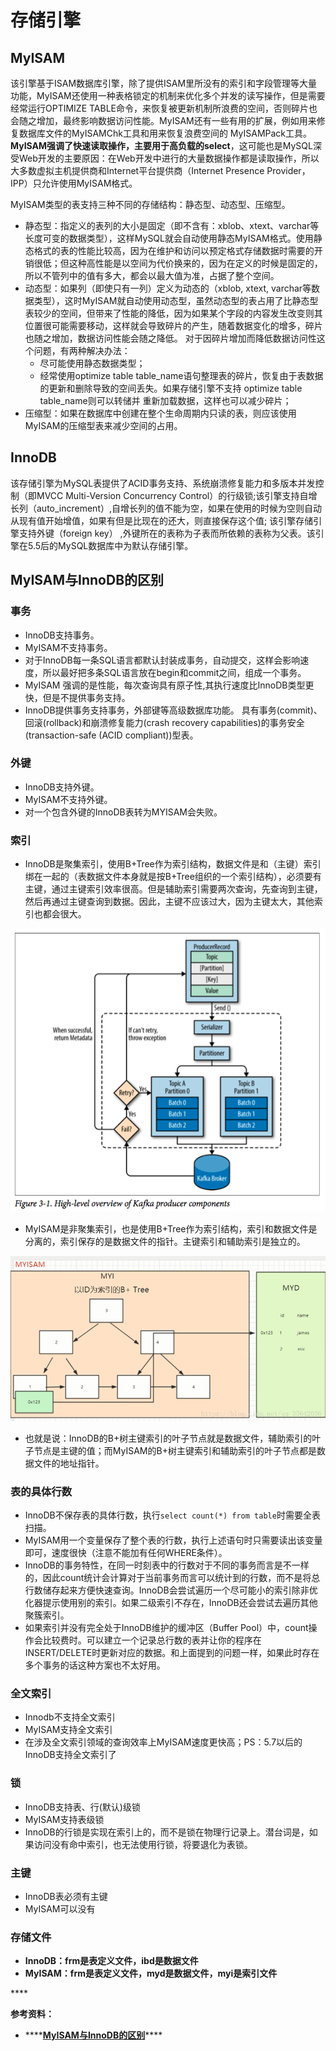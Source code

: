 # 存储引擎

## **MyISAM**

该引擎基于ISAM数据库引擎，除了提供ISAM里所没有的索引和字段管理等大量功能，MyISAM还使用一种表格锁定的机制来优化多个并发的读写操作，但是需要经常运行OPTIMIZE TABLE命令，来恢复被更新机制所浪费的空间，否则碎片也会随之增加，最终影响数据访问性能。MyISAM还有一些有用的扩展，例如用来修复数据库文件的MyISAMChk工具和用来恢复浪费空间的 MyISAMPack工具。**MyISAM强调了快速读取操作，主要用于高负载的select**，这可能也是MySQL深受Web开发的主要原因：在Web开发中进行的大量数据操作都是读取操作，所以大多数虚拟主机提供商和Internet平台提供商（Internet Presence Provider，IPP）只允许使用MyISAM格式。 

MyISAM类型的表支持三种不同的存储结构：静态型、动态型、压缩型。 

* 静态型：指定义的表列的大小是固定（即不含有：xblob、xtext、varchar等长度可变的数据类型），这样MySQL就会自动使用静态MyISAM格式。使用静态格式的表的性能比较高，因为在维护和访问以预定格式存储数据时需要的开销很低；但这种高性能是以空间为代价换来的，因为在定义的时候是固定的，所以不管列中的值有多大，都会以最大值为准，占据了整个空间。 
* 动态型：如果列（即使只有一列）定义为动态的（xblob, xtext, varchar等数据类型），这时MyISAM就自动使用动态型，虽然动态型的表占用了比静态型表较少的空间，但带来了性能的降低，因为如果某个字段的内容发生改变则其位置很可能需要移动，这样就会导致碎片的产生，随着数据变化的增多，碎片也随之增加，数据访问性能会随之降低。 对于因碎片增加而降低数据访问性这个问题，有两种解决办法：
  * 尽可能使用静态数据类型； 
  * 经常使用optimize table table\_name语句整理表的碎片，恢复由于表数据的更新和删除导致的空间丢失。如果存储引擎不支持 optimize table table\_name则可以转储并 重新加载数据，这样也可以减少碎片；
* 压缩型：如果在数据库中创建在整个生命周期内只读的表，则应该使用MyISAM的压缩型表来减少空间的占用。

## **InnoDB**

该存储引擎为MySQL表提供了ACID事务支持、系统崩溃修复能力和多版本并发控制（即MVCC Multi-Version Concurrency Control）的行级锁;该引擎支持自增长列（auto\_increment）,自增长列的值不能为空，如果在使用的时候为空则自动从现有值开始增值，如果有但是比现在的还大，则直接保存这个值; 该引擎存储引擎支持外键（foreign key） ,外键所在的表称为子表而所依赖的表称为父表。该引擎在5.5后的MySQL数据库中为默认存储引擎。

## MyISAM与InnoDB的区别 <a id="articleContentId"></a>

### 事务

* InnoDB支持事务。
* MyISAM不支持事务。
* 对于InnoDB每一条SQL语言都默认封装成事务，自动提交，这样会影响速度，所以最好把多条SQL语言放在begin和commit之间，组成一个事务。
* MyISAM 强调的是性能，每次查询具有原子性,其执行速度比InnoDB类型更快，但是不提供事务支持。
* InnoDB提供事务支持事务，外部键等高级数据库功能。 具有事务\(commit\)、回滚\(rollback\)和崩溃修复能力\(crash recovery capabilities\)的事务安全\(transaction-safe \(ACID compliant\)\)型表。

### 外键

* InnoDB支持外键。
* MyISAM不支持外键。
* 对一个包含外键的InnoDB表转为MYISAM会失败。

### **索引**

* InnoDB是聚集索引，使用B+Tree作为索引结构，数据文件是和（主键）索引绑在一起的（表数据文件本身就是按B+Tree组织的一个索引结构），必须要有主键，通过主键索引效率很高。但是辅助索引需要两次查询，先查询到主键，然后再通过主键查询到数据。因此，主键不应该过大，因为主键太大，其他索引也都会很大。

![](../../.gitbook/assets/image%20%2839%29.png)

* MyISAM是非聚集索引，也是使用B+Tree作为索引结构，索引和数据文件是分离的，索引保存的是数据文件的指针。主键索引和辅助索引是独立的。

![](../../.gitbook/assets/image%20%2849%29.png)

* 也就是说：InnoDB的B+树主键索引的叶子节点就是数据文件，辅助索引的叶子节点是主键的值；而MyISAM的B+树主键索引和辅助索引的叶子节点都是数据文件的地址指针。

### **表的具体行数**

* InnoDB不保存表的具体行数，执行`select count(*) from table`时需要全表扫描。
* MyISAM用一个变量保存了整个表的行数，执行上述语句时只需要读出该变量即可，速度很快（注意不能加有任何WHERE条件）。
* InnoDB的事务特性，在同一时刻表中的行数对于不同的事务而言是不一样的，因此count统计会计算对于当前事务而言可以统计到的行数，而不是将总行数储存起来方便快速查询。InnoDB会尝试遍历一个尽可能小的索引除非优化器提示使用别的索引。如果二级索引不存在，InnoDB还会尝试去遍历其他聚簇索引。
* 如果索引并没有完全处于InnoDB维护的缓冲区（Buffer Pool）中，count操作会比较费时。可以建立一个记录总行数的表并让你的程序在INSERT/DELETE时更新对应的数据。和上面提到的问题一样，如果此时存在多个事务的话这种方案也不太好用。

### **全文索引**

* Innodb不支持全文索引
* MyISAM支持全文索引
* 在涉及全文索引领域的查询效率上MyISAM速度更快高；PS：5.7以后的InnoDB支持全文索引了

### 锁

* InnoDB支持表、行\(默认\)级锁
* MyISAM支持表级锁
* InnoDB的行锁是实现在索引上的，而不是锁在物理行记录上。潜台词是，如果访问没有命中索引，也无法使用行锁，将要退化为表锁。

### **主键**

* InnoDB表必须有主键
* MyISAM可以没有

### **存储文件**

* **InnoDB：frm是表定义文件，ibd是数据文件**
* **MyISAM：frm是表定义文件，myd是数据文件，myi是索引文件**

\*\*\*\*

**参考资料：**

* \*\*\*\*[**MyISAM与InnoDB的区别**](https://blog.csdn.net/qq_35642036/article/details/82820178)\*\*\*\*

